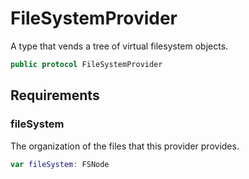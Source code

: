 # FileSystemProvider

A type that vends a tree of virtual filesystem objects.

``` swift
public protocol FileSystemProvider 
```

## Requirements

### fileSystem

The organization of the files that this provider provides.

``` swift
var fileSystem: FSNode 
```

